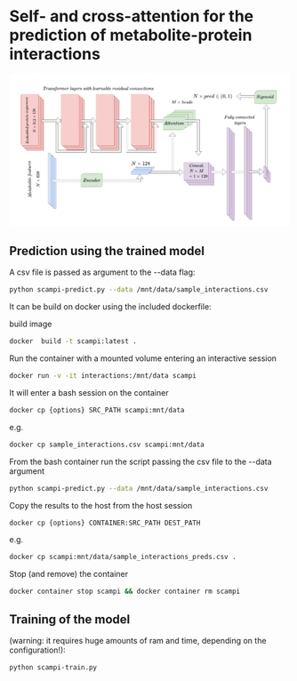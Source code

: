 
# Self- and cross-attention for the prediction of metabolite-protein interactions

![](arch.png)

## Prediction using the trained model

A csv file is passed as argument to the --data flag:

``` bash
python scampi-predict.py --data /mnt/data/sample_interactions.csv
```

It can be build on docker using the included dockerfile:

build image
```bash
docker  build -t scampi:latest .

```
Run the container with a mounted volume entering an interactive session
```bash
docker run -v -it interactions:/mnt/data scampi
```
It will enter a bash session on the container

```bash
docker cp {options} SRC_PATH scampi:mnt/data
```

e.g.
```bash
docker cp sample_interactions.csv scampi:mnt/data
```

From the bash container run the script passing the csv file to the --data argument

```bash
python scampi-predict.py --data /mnt/data/sample_interactions.csv
```
Copy the results to the host from the host session
```bash
docker cp {options} CONTAINER:SRC_PATH DEST_PATH
```
e.g.

```bash
docker cp scampi:mnt/data/sample_interactions_preds.csv .
```
Stop (and remove) the container
```bash
docker container stop scampi && docker container rm scampi
```

## Training of the model
(warning: it requires huge amounts of ram and time, depending on the configuration!):

``` bash
python scampi-train.py
```
